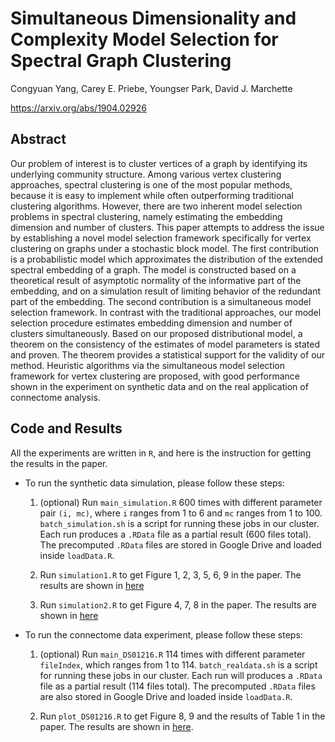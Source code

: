 # Simultaneous Dimensionality and Complexity Model Selection for Spectral Graph Clustering

Congyuan Yang, Carey E. Priebe, Youngser Park, David J. Marchette

https://arxiv.org/abs/1904.02926

## Abstract

Our problem of interest is to cluster vertices of a graph by identifying its underlying community structure. Among various vertex clustering approaches, spectral clustering is one of the most popular methods, because it is easy to implement while often outperforming traditional clustering algorithms. However, there are two inherent model selection problems in spectral clustering, namely estimating the embedding dimension and number of clusters. This paper attempts to address the issue by establishing a novel model selection framework specifically for vertex clustering on graphs under a stochastic block model. The first contribution is a probabilistic model which approximates the distribution of the extended spectral embedding of a graph. The model is constructed based on a theoretical result of asymptotic normality of the informative part of the embedding, and on a simulation result of limiting behavior of the redundant part of the embedding. The second contribution is a simultaneous model selection framework. In contrast with the traditional approaches, our model selection procedure estimates embedding dimension and number of clusters simultaneously. Based on our proposed distributional model, a theorem on the consistency of the estimates of model parameters is stated and proven. The theorem provides a statistical support for the validity of our method. Heuristic algorithms via the simultaneous model selection framework for vertex clustering are proposed, with good performance shown in the experiment on synthetic data and on the real application of connectome analysis.

## Code and Results

All the experiments are written in `R`, and here is the instruction for getting the results in the paper. 

* To run the synthetic data simulation, please follow these steps:

	1. (optional) Run `main_simulation.R` 600 times with different parameter pair `(i, mc)`, where `i` ranges from 1 to 6 and `mc` ranges from 1 to 100. `batch_simulation.sh` is a script for running these jobs in our cluster. Each run produces a `.RData` file as a partial result (600 files total). The precomputed `.RData` files are stored in Google Drive and loaded inside `loadData.R`.

	2. Run `simulation1.R` to get Figure 1, 2, 3, 5, 6, 9 in the paper. The results are shown in [here](http://www.cis.jhu.edu/~parky/dhatKhat/simulation1.html)

	3. Run `simulation2.R` to get Figure 4, 7, 8 in the paper. The results are shown in [here](http://www.cis.jhu.edu/~parky/dhatKhat/simulation2.html)

* To run the connectome data experiment, please follow these steps:

	1. (optional) Run `main_DS01216.R` 114 times with different parameter `fileIndex`, which  ranges from 1 to 114. `batch_realdata.sh` is a script for running these jobs in our cluster. Each run will produces a `.RData` file as a partial result (114 files total). The precomputed `.RData` files are also stored in Google Drive and loaded inside `loadData.R`.

	2. Run `plot_DS01216.R` to get Figure 8, 9 and the results of Table 1 in the paper.  The results are shown in [here](http://www.cis.jhu.edu/~parky/dhatKhat/plot_DS01216.html).
